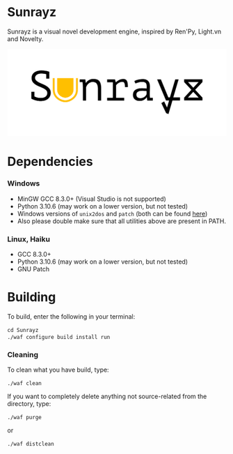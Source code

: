 # Sunrayz
Sunrayz is a visual novel development engine, inspired by Ren'Py, Light.vn and Novelty.

![](sunrayz.png)

# Dependencies
### Windows
- MinGW GCC 8.3.0+ (Visual Studio is not supported)
- Python 3.10.6 (may work on a lower version, but not tested)
- Windows versions of ``unix2dos`` and ``patch`` (both can be found [here](https://gnuwin32.sourceforge.net/packages.html))
- Also please double make sure that all utilities above are present in PATH.

### Linux, Haiku
- GCC 8.3.0+
- Python 3.10.6 (may work on a lower version, but not tested)
- GNU Patch

# Building
To build, enter the following in your terminal:
```
cd Sunrayz
./waf configure build install run
```
### Cleaning
To clean what you have build, type:
```
./waf clean
```
If you want to completely delete anything not source-related from the directory, type:
```
./waf purge
```
or
```
./waf distclean
```
